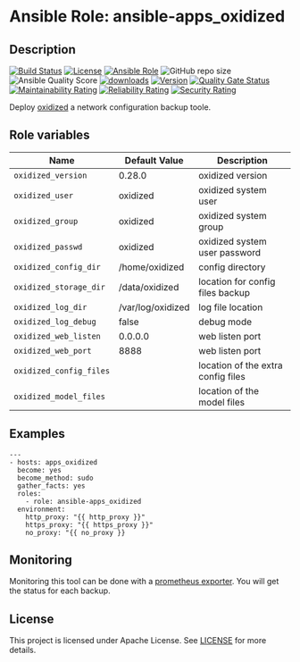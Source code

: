 # Ansible Role: ansible-apps_oxidized

## Description

[![Build Status](https://travis-ci.com/lotusnoir/ansible-apps_oxidized.svg?branch=master?style=flat)](https://travis-ci.com/lotusnoir/ansible-apps_oxidized)
[![License](https://img.shields.io/badge/license-Apache--2.0-brightgreen?style=flat)](https://opensource.org/licenses/Apache-2.0)
[![Ansible Role](https://img.shields.io/badge/galaxy-apps_oxidized-purple?style=flat)](https://galaxy.ansible.com/lotusnoir/apps_oxidized)
![GitHub repo size](https://img.shields.io/github/repo-size/lotusnoir/ansible-apps_oxidized?color=orange&style=flat)
![Ansible Quality Score](https://img.shields.io/ansible/quality/52300)
[![downloads](https://img.shields.io/ansible/role/d/52300)](https://galaxy.ansible.com/lotusnoir/apps_oxidized)
[![Version](https://img.shields.io/github/release/lotusnoir/apps_oxidized.svg)](https://github.com/lotusnoir/ansible-apps_oxidized/releases/)
[![Quality Gate Status](https://sonarcloud.io/api/project_badges/measure?project=lotusnoir_ansible-apps_oxidized&metric=alert_status)](https://sonarcloud.io/dashboard?id=lotusnoir_ansible-apps_oxidized) 
[![Maintainability Rating](https://sonarcloud.io/api/project_badges/measure?project=lotusnoir_ansible-apps_oxidized&metric=sqale_rating)](https://sonarcloud.io/dashboard?id=lotusnoir_ansible-apps_oxidized)
[![Reliability Rating](https://sonarcloud.io/api/project_badges/measure?project=lotusnoir_ansible-apps_oxidized&metric=reliability_rating)](https://sonarcloud.io/dashboard?id=lotusnoir_ansible-apps_oxidized)
[![Security Rating](https://sonarcloud.io/api/project_badges/measure?project=lotusnoir_ansible-apps_oxidized&metric=security_rating)](https://sonarcloud.io/dashboard?id=lotusnoir_ansible-apps_oxidized)


Deploy [oxidized](https://github.com/ytti/oxidized) a network configuration backup toole.

## Role variables

| Name                    | Default Value     | Description                        |
| ----------------------- | ----------------- | -----------------------------------|
| `oxidized_version`      | 0.28.0            | oxidized version                   |
| `oxidized_user`         | oxidized          | oxidized system user               |
| `oxidized_group`        | oxidized          | oxidized system group              |
| `oxidized_passwd`       | oxidized          | oxidized system user password      |
| `oxidized_config_dir`   | /home/oxidized    | config directory                   |
| `oxidized_storage_dir`  | /data/oxidized    | location for config files backup   |
| `oxidized_log_dir`      | /var/log/oxidized | log file location                  |
| `oxidized_log_debug`    | false             | debug mode                         |
| `oxidized_web_listen`   | 0.0.0.0           | web listen port                    |
| `oxidized_web_port`     | 8888              | web listen port                    |
| `oxidized_config_files` |                   | location of the extra config files |
| `oxidized_model_files`  |                   | location of the model files        |

## Examples

	---
	- hosts: apps_oxidized
	  become: yes
	  become_method: sudo
	  gather_facts: yes
	  roles:
	    - role: ansible-apps_oxidized
	  environment: 
	    http_proxy: "{{ http_proxy }}"
	    https_proxy: "{{ https_proxy }}"
	    no_proxy: "{{ no_proxy }}

## Monitoring

Monitoring this tool can be done with a [prometheus exporter](https://github.com/lotusnoir/ansible-apps_oxidized_exporter). You will get the status for each backup.


## License

This project is licensed under Apache License. See [LICENSE](/LICENSE) for more details.
